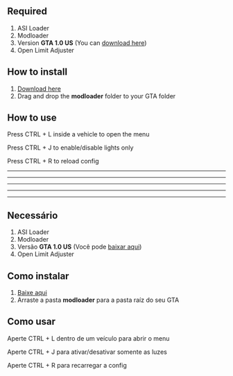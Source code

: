 ## Required
1. ASI Loader
2. Modloader
3. Version **GTA 1.0 US** (You can [download here](http://miscellaneous-c.blogspot.com/2016/04/crack-gta-sa-v10-us-hoodlum-no-cd-fixed.html))
4. Open Limit Adjuster

## How to install
1. [Download here](https://github.com/Danilo1301/vehicle-siren-lights-v2/releases/download/v1.3/Vehicle.Siren.Lights.v1.3.zip)
2. Drag and drop the **modloader** folder to your GTA folder

## How to use
Press CTRL + L inside a vehicle to open the menu

Press CTRL + J to enable/disable lights only

Press CTRL + R to reload config

----------------------------------------------------------------------
----------------------------------------------------------------------
----------------------------------------------------------------------
----------------------------------------------------------------------
----------------------------------------------------------------------


## Necessário
1. ASI Loader
2. Modloader
3. Versão **GTA 1.0 US** (Você pode [baixar aqui](http://miscellaneous-c.blogspot.com/2016/04/crack-gta-sa-v10-us-hoodlum-no-cd-fixed.html))
4. Open Limit Adjuster

## Como instalar
1. [Baixe aqui](https://github.com/Danilo1301/vehicle-siren-lights-v2/releases/download/v1.3/Vehicle.Siren.Lights.v1.3.zip)
2. Arraste a pasta **modloader** para a pasta raíz do seu GTA

## Como usar
Aperte CTRL + L dentro de um veículo para abrir o menu

Aperte CTRL + J para ativar/desativar somente as luzes

Aperte CTRL + R para recarregar a config

